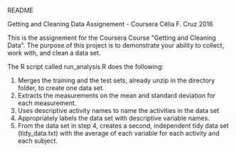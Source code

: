 README

Getting and Cleaning Data Assignement - Coursera
Célia F. Cruz 2016


This is the assignement for the Coursera Course "Getting and Cleaning Data". 
The purpose of this project is to demonstrate your ability to collect, work with, and clean a data set.

The R script called run_analysis.R does the following:
1. Merges the training and the test sets, already unzip in the directory folder, to create one data set.
2. Extracts the measurements on the mean and standard deviation for each measurement.
3. Uses descriptive activity names to name the activities in the data set
4. Appropriately labels the data set with descriptive variable names.
5. From the data set in step 4, creates a second, independent tidy data set (tidy_data.txt) with the average of each variable for each activity and each subject.
